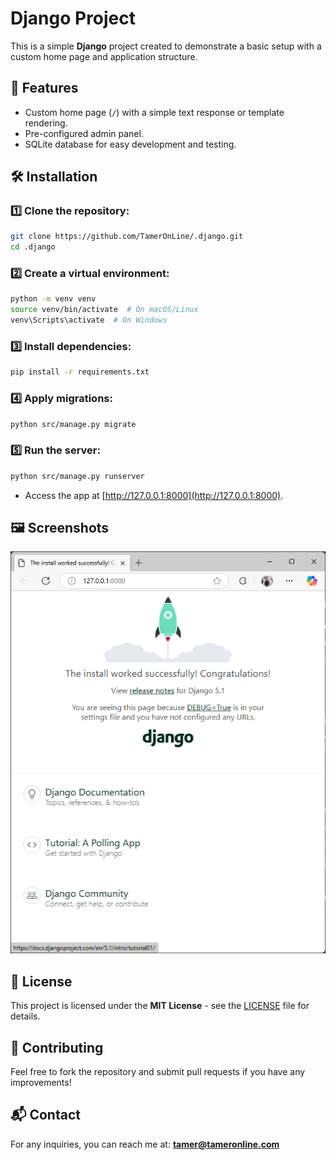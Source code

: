 # Django Project

This is a simple **Django** project created to demonstrate a basic setup with a custom home page and application structure.

## 📌 Features
- Custom home page (`/`) with a simple text response or template rendering.
- Pre-configured admin panel.
- SQLite database for easy development and testing.

## 🛠 Installation

### 1️⃣ Clone the repository:
```bash
git clone https://github.com/TamerOnLine/.django.git
cd .django
```

### 2️⃣ Create a virtual environment:
```bash
python -m venv venv
source venv/bin/activate  # On macOS/Linux
venv\Scripts\activate  # On Windows
```

### 3️⃣ Install dependencies:
```bash
pip install -r requirements.txt
```

### 4️⃣ Apply migrations:
```bash
python src/manage.py migrate
```

### 5️⃣ Run the server:
```bash
python src/manage.py runserver
```

- Access the app at [http://127.0.0.1:8000](http://127.0.0.1:8000).

## 🖼 Screenshots
![Django App Screenshot](img/screenshot.png)

## 📄 License
This project is licensed under the **MIT License** - see the [LICENSE](LICENSE) file for details.

## 🤝 Contributing
Feel free to fork the repository and submit pull requests if you have any improvements!

## 📬 Contact
For any inquiries, you can reach me at: **tamer@tameronline.com**